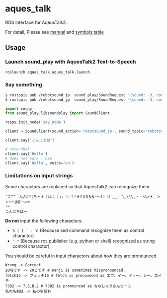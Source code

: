 # aques_talk

ROS Interface for AqeusTalk2.

For detail, Please see [manual](https://www.a-quest.com/archive/manual/aqtk2_lnx_man.pdf) and [symbols table](https://www.a-quest.com/archive/manual/siyo_onseikigou.pdf)


## Usage

### Launch sound_play with AquesTalk2 Text-to-Speech

```bash
roslaunch aques_talk aques_talk.launch
```

### Say something

```bash
$ rostopic pub /robotsound_jp  sound_play/SoundRequest "{sound: -3, command: 1, volume: 10.0, arg: 'こんにちわ', arg2: ''}"
$ rostopic pub /robotsound_jp  sound_play/SoundRequest "{sound: -3, command: 1, volume: 10.0, arg: 'こんにちわピーアールツー', arg2: ''}"
```

```python
import rospy
from sound_play.libsoundplay import SoundClient

rospy.init_node('say_node')

client = SoundClient(sound_action='robotsound_jp', sound_topic='robotsound_jp')

client.say('こんにちは')

# note that
client.say('Hello')
# does not work ! Use
client.say('Hello', voice='en')


```


### Limitations on input strings

Some charactors are replaced so that AquesTalk2 can recognize them.

```
’こ”^＾ん/に*|ち＊＊｜は；：;:『』!！#＃$＄&＆~〜()（）＿_｀\_\\\_・・<\>＊｀＞＜+＋@＠ー=＝
->
こんにちはー
```


**Do not** input the following charactors:
- ``% [ ] ` - ￥`` (Because sed command recognize them as control charactor)
- `' "` (Because ros publisher (e.g. python or shell) recognized as string control charactor)

You should be careful in input charactors about how they are pronounced.
```
Wrong -> Correct
20時です -> 20じです # Kanji is sometimes mispronounced.
fetch15 -> フェッチ15 # fetch is pronounced as エフ、イー、ティー、シー、エイチ
73B2 -> 7,3,B,2 # 73B2 is pronounced as ななじゅうさんビーに
私の名前は -> 私の名前わ
```
